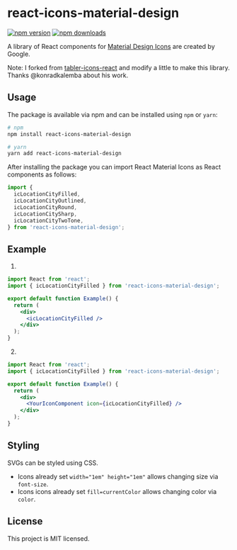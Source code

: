 # react-icons-material-design

[![npm version](https://img.shields.io/npm/v/react-icons-material-design.svg)](https://www.npmjs.com/package/react-icons-material-design)
[![npm downloads](https://img.shields.io/npm/dm/react-icons-material-design.svg)](https://www.npmjs.com/package/react-icons-material-design)

A library of React components for [Material Design Icons](https://github.com/google/material-design-icons) are created by Google.

Note: I forked from [tabler-icons-react](https://github.com/konradkalemba/tabler-icons-react) and modify a little to make this library. Thanks @konradkalemba about his work.

## Usage

The package is available via npm and can be installed using `npm` or `yarn`:

```sh
# npm
npm install react-icons-material-design

# yarn
yarn add react-icons-material-design
```

After installing the package you can import React Material Icons as React components as follows:

```jsx
import {
  icLocationCityFilled,
  icLocationCityOutlined,
  icLocationCityRound,
  icLocationCitySharp,
  icLocationCityTwoTone,
} from 'react-icons-material-design';
```

## Example

1.
```jsx
import React from 'react';
import { icLocationCityFilled } from 'react-icons-material-design';

export default function Example() {
  return (
    <div>
      <icLocationCityFilled />
    </div>
  );
}
```
2.

```jsx
import React from 'react';
import { icLocationCityFilled } from 'react-icons-material-design';

export default function Example() {
  return (
    <div>
      <YourIconComponent icon={icLocationCityFilled} />
    </div>
  );
}
```

## Styling

SVGs can be styled using CSS.
- Icons already set `width="1em" height="1em"` allows changing size via `font-size`.
- Icons icons already set `fill=currentColor` allows changing color via `color`.


## License

This project is MIT licensed.
